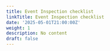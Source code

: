 ```yaml
---
title: Event Inspection checklist
linkTitle: Event Inspection checklist
date: '2025-05-01T21:00:00Z'
weight: 1
description: No content
draft: false
---
```



